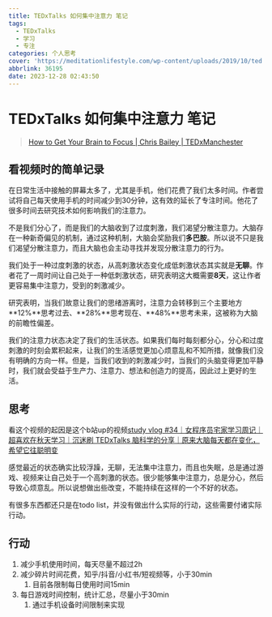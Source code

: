 ```yaml
---
title: TEDxTalks 如何集中注意力 笔记
tags:
  - TEDxTalks
  - 学习
  - 专注
categories: 个人思考
cover: 'https://meditationlifestyle.com/wp-content/uploads/2019/10/ted.jpg'
abbrlink: 36195
date: 2023-12-28 02:43:50
---
```


# TEDxTalks 如何集中注意力 笔记

> [How to Get Your Brain to Focus | Chris Bailey | TEDxManchester](https://www.youtube.com/watch?v=Hu4Yvq-g7_Y)

## 看视频时的简单记录

在日常生活中接触的屏幕太多了，尤其是手机，他们花费了我们太多时间。作者尝试将自己每天使用手机的时间减少到30分钟，这有效的延长了专注时间。他花了很多时间去研究技术如何影响我们的注意力。

不是我们分心了，而是我们的大脑收到了过度刺激，我们渴望分散注意力。大脑存在一种新奇偏见的机制，通过这种机制，大脑会奖励我们**多巴胺**。所以说不只是我们渴望分散注意力，而且大脑也会主动寻找并发现分散注意力的行为。

我们处于一种过度刺激的状态，从高刺激状态变化成低刺激状态其实就是**无聊**。作者花了一周时间让自己处于一种低刺激状态，研究表明这大概需要**8天**，这让作者更容易集中注意力，受到的刺激减少。

研究表明，当我们故意让我们的思绪游离时，注意力会转移到三个主要地方 **12%**思考过去、**28%**思考现在、**48%**思考未来，这被称为大脑的前瞻性偏差。

我们的注意力状态决定了我们的生活状态。如果我们每时每刻都分心，分心和过度刺激的时刻会累积起来，让我们的生活感觉更加心烦意乱和不知所措，就像我们没有明确的方向一样。但是，当我们收到的刺激减少时，当我们的头脑变得更加平静时，我们就会受益于生产力、注意力、想法和创造力的提高，因此过上更好的生活。

## 思考

看这个视频的起因是这个b站up的视频[study vlog #34｜女程序员宅家学习周记｜超喜欢在秋天学习｜沉迷刷 TEDxTalks 脑科学的分享｜原来大脑每天都在变化，希望它往聪明变](https://www.bilibili.com/video/BV1yG411y7z8/?spm_id_from=333.999.0.0&vd_source=9928f2a9263e4b4f8d78f76eb5a79a03)

感觉最近的状态确实比较浮躁，无聊，无法集中注意力，而且也失眠，总是通过游戏、视频来让自己处于一个高刺激的状态。很少能够集中注意力，总是分心，然后导致心烦意乱。所以说想做出些改变，不能持续在这样的一个不好的状态。

有很多东西都还只是在todo list，并没有做出什么实际的行动，这些需要付诸实际行动。

## 行动

1. 减少手机使用时间，每天尽量不超过2h
1. 减少碎片时间花费，知乎/抖音/小红书/短视频等，小于30min
   1. 目前各限制每日使用时间15min
1. 每日游戏时间控制，统计汇总，尽量小于30min
   1. 通过手机设备时间限制来实现
